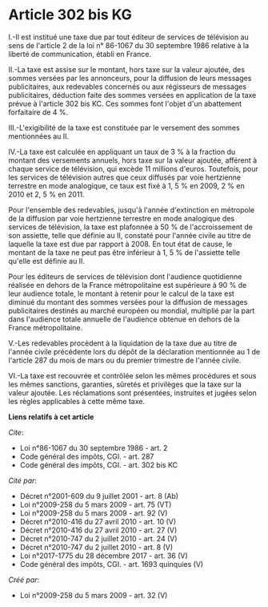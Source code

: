 # Article 302 bis KG

I.-Il est institué une taxe due par tout éditeur de services de télévision au sens de l'article 2 de la loi n° 86-1067 du 30
septembre 1986 relative à la liberté de communication, établi en France. 

II.-La taxe est assise sur le montant, hors taxe sur la valeur ajoutée, des sommes versées par les annonceurs, pour la
diffusion de leurs messages publicitaires, aux redevables concernés ou aux régisseurs de messages publicitaires, déduction
faite des sommes versées en application de la taxe prévue à l'article 302 bis KC. Ces sommes font l'objet d'un abattement
forfaitaire de 4 %. 

III.-L'exigibilité de la taxe est constituée par le versement des sommes mentionnées au II. 

IV.-La taxe est calculée en appliquant un taux de 3 % à la fraction du montant des versements annuels, hors taxe sur la
valeur ajoutée, afférent à chaque service de télévision, qui excède 11 millions d'euros. Toutefois, pour les services de
télévision autres que ceux diffusés par voie hertzienne terrestre en mode analogique, ce taux est fixé à 1, 5 % en 2009, 2 %
en 2010 et 2, 5 % en 2011. 

Pour l'ensemble des redevables, jusqu'à l'année d'extinction en métropole de la diffusion par voie hertzienne terrestre en
mode analogique des services de télévision, la taxe est plafonnée à 50 % de l'accroissement de son assiette, telle que
définie au II, constaté pour l'année civile au titre de laquelle la taxe est due par rapport à 2008. En tout état de cause,
le montant de la taxe ne peut pas être inférieur à 1, 5 % de l'assiette telle qu'elle est définie au II. 

Pour les éditeurs de services de télévision dont l'audience quotidienne réalisée en dehors de la France métropolitaine est
supérieure à 90 % de leur audience totale, le montant à retenir pour le calcul de la taxe est diminué du montant des sommes
versées pour la diffusion de messages publicitaires destinés au marché européen ou mondial, multiplié par la part dans
l'audience totale annuelle de l'audience obtenue en dehors de la France métropolitaine.

V.-Les redevables procèdent à la liquidation de la taxe due au titre de l'année civile précédente lors du dépôt de la
déclaration mentionnée au 1 de l'article 287 du mois de mars ou du premier trimestre de l'année civile. 

VI.-La taxe est recouvrée et contrôlée selon les mêmes procédures et sous les mêmes sanctions, garanties, sûretés et
privilèges que la taxe sur la valeur ajoutée. Les réclamations sont présentées, instruites et jugées selon les règles
applicables à cette même taxe.

**Liens relatifs à cet article**

_Cite_:

  - Loi n°86-1067 du 30 septembre 1986 - art. 2
  - Code général des impôts, CGI. - art. 287
  - Code général des impôts, CGI. - art. 302 bis KC

_Cité par_:

  - Décret n°2001-609 du 9 juillet 2001 - art. 8 (Ab)
  - Loi n°2009-258 du 5 mars 2009 - art. 75 (VT)
  - Loi n°2009-258 du 5 mars 2009 - art. 92 (V)
  - Décret n°2010-416 du 27 avril 2010 - art. 10 (V)
  - Décret n°2010-416 du 27 avril 2010 - art. 27 (V)
  - Décret n°2010-747 du 2 juillet 2010 - art. 24 (V)
  - Décret n°2010-747 du 2 juillet 2010 - art. 8 (V)
  - Loi n°2017-1775 du 28 décembre 2017 - art. 36 (V)
  - Code général des impôts, CGI. - art. 1693 quinquies (V)

_Créé par_:

  - Loi n°2009-258 du 5 mars 2009 - art. 32 (V)
